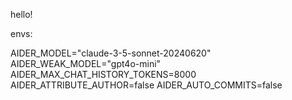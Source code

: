 
hello!


envs:

AIDER_MODEL="claude-3-5-sonnet-20240620"
AIDER_WEAK_MODEL="gpt4o-mini"
AIDER_MAX_CHAT_HISTORY_TOKENS=8000
AIDER_ATTRIBUTE_AUTHOR=false
AIDER_AUTO_COMMITS=false